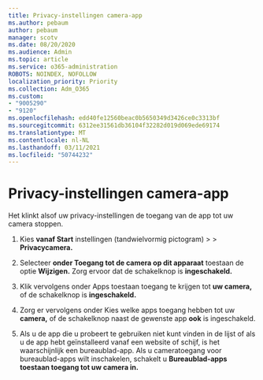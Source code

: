```yaml
---
title: Privacy-instellingen camera-app
ms.author: pebaum
author: pebaum
manager: scotv
ms.date: 08/20/2020
ms.audience: Admin
ms.topic: article
ms.service: o365-administration
ROBOTS: NOINDEX, NOFOLLOW
localization_priority: Priority
ms.collection: Adm_O365
ms.custom:
- "9005290"
- "9120"
ms.openlocfilehash: edd40fe12560beac0b5650349d3426ce0c3313bf
ms.sourcegitcommit: 6312ee31561db36104f32282d019d069ede69174
ms.translationtype: MT
ms.contentlocale: nl-NL
ms.lasthandoff: 03/11/2021
ms.locfileid: "50744232"
---
```

# <a name="camera-app-privacy-settings"></a>Privacy-instellingen camera-app

Het klinkt alsof uw privacy-instellingen de toegang van de app tot uw camera stoppen.

1.  Kies **vanaf Start** instellingen (tandwielvormig pictogram) >    >  **Privacycamera.**

2.  Selecteer **onder Toegang tot de camera op dit apparaat** toestaan de optie **Wijzigen.** Zorg ervoor dat de schakelknop is **ingeschakeld.**

3.  Klik vervolgens onder Apps toestaan toegang te krijgen tot **uw camera,** of de schakelknop is **ingeschakeld.**

4.  Zorg er vervolgens onder Kies welke apps toegang hebben tot uw **camera,** of de schakelknop naast de gewenste app **ook** is ingeschakeld.

5.  Als u de app die u probeert te gebruiken niet kunt vinden in de lijst of als u de app hebt geïnstalleerd vanaf een website of schijf, is het waarschijnlijk een bureaublad-app. Als u cameratoegang voor bureaublad-apps wilt inschakelen, schakelt u **Bureaublad-apps toestaan toegang tot uw camera in.**